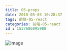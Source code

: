 ```yaml
---
title: 05-props
date: 2018-05-03 10:28:37
tags: 前端-05-react
categories: 前端-05-react
id : 1537686095988
---
```

![image](https://note.youdao.com/yws/api/personal/file/WEB3ddb7cacaaec1bb44e5e680398d91fdb?method=getImage&cstk=CmY5rVpJ)